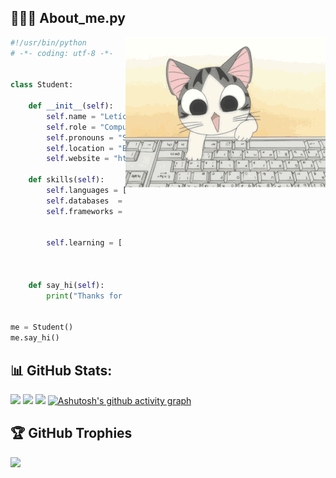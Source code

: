 ## 👩🏻‍💻 About_me.py

<img align="right" src="assets/cat_typing_on_a_computer.gif" alt="cat typing on a computer" width="320" /> 

```python
#!/usr/bin/python
# -*- coding: utf-8 -*-


class Student:

    def __init__(self):
        self.name = "Letícia Milan"
        self.role = "Computer Science Student"
        self.pronouns = "She/Her"
        self.location = "Brazil"
        self.website = "https://dev-folio-v.vercel.app"

    def skills(self):
        self.languages = ["Python", "R", "Java", "JavaScript", "TypeScript"]
        self.databases  = ["PostgreSQL", "MongoDB", "MySQL", "SQL Server"]
        self.frameworks = ["Pandas","Numpy", "Plotly", "Matplotlib", "Flask",  
                          "Django", "TensorFlow", "scikit-learn", "React.js", 
                          "Chart.js", "Next.js", "GraphQL", "Spring boot"]
        self.learning = [ "Data Science with Python, R and SQL",
                          "Machine Learning algorithms",
                          "Artificial Intelligence"]

    def say_hi(self):
        print("Thanks for dropping by, hope you find interesting my profile :)")


me = Student()
me.say_hi()
```

## 📊 GitHub Stats:
![](https://github-readme-stats.vercel.app/api?username=LeticiaMilan&theme=dracula&hide_border=true&include_all_commits=true&count_private=true)
![](https://github-readme-streak-stats.herokuapp.com/?user=LeticiaMilan&theme=dracula&hide_border=true)
![](https://github-readme-stats.vercel.app/api/top-langs/?username=LeticiaMilan&theme=dracula&hide_border=true&include_all_commits=true&count_private=true&layout=compact)
[![Ashutosh's github activity graph](https://github-readme-activity-graph.vercel.app/graph?username=LeticiaMilan&theme=dracula)](https://github.com/ashutosh00710/github-readme-activity-graph)

## 🏆 GitHub Trophies
![](https://github-profile-trophy.vercel.app/?username=LeticiaMilan&theme=dracula&no-frame=true&no-bg=false&margin-w=4)
